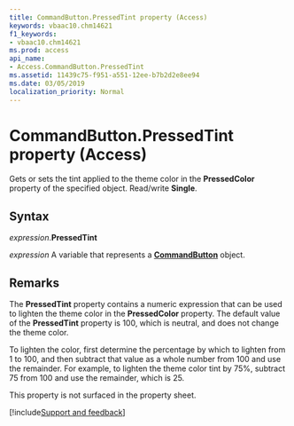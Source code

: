 ```yaml
---
title: CommandButton.PressedTint property (Access)
keywords: vbaac10.chm14621
f1_keywords:
- vbaac10.chm14621
ms.prod: access
api_name:
- Access.CommandButton.PressedTint
ms.assetid: 11439c75-f951-a551-12ee-b7b2d2e8ee94
ms.date: 03/05/2019
localization_priority: Normal
---
```



# CommandButton.PressedTint property (Access)

Gets or sets the tint applied to the theme color in the **PressedColor** property of the specified object. Read/write **Single**.


## Syntax

_expression_.**PressedTint**

_expression_ A variable that represents a **[CommandButton](Access.CommandButton.md)** object.


## Remarks

The **PressedTint** property contains a numeric expression that can be used to lighten the theme color in the **PressedColor** property. The default value of the **PressedTint** property is 100, which is neutral, and does not change the theme color. 

To lighten the color, first determine the percentage by which to lighten from 1 to 100, and then subtract that value as a whole number from 100 and use the remainder. For example, to lighten the theme color tint by 75%, subtract 75 from 100 and use the remainder, which is 25.

This property is not surfaced in the property sheet.



[!include[Support and feedback](~/includes/feedback-boilerplate.md)]